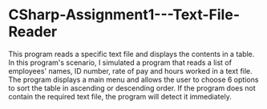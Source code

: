 # CSharp-Assignment1---Text-File-Reader
This program reads a specific text file and displays the contents in a table. 
In this program's scenario, I simulated a program that reads a list of employees' names, ID number, rate of pay and hours worked in a text file.
The program displays a main menu and allows the user to choose 6 options to sort the table in ascending or descending order. 
If the program does not contain the required text file, the program will detect it immediately. 

